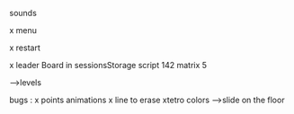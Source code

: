 sounds

x menu

x restart

x leader Board in sessionsStorage
      script 142
      matrix 5

-->levels 

bugs : 
  x points animations 
  x line to erase
  xtetro colors
  -->slide on the floor



